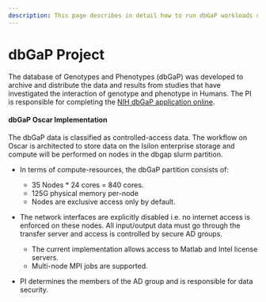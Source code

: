 ```yaml
---
description: This page describes in detail how to run dbGaP workloads on Oscar.
---
```


# dbGaP Project

The database of Genotypes and Phenotypes \(dbGaP\) was developed to archive and distribute the data and results from studies that have investigated the interaction of genotype and phenotype in Humans. The PI is responsible for completing the [NIH dbGaP application online](https://dbgap.ncbi.nlm.nih.gov/aa/wga.cgi?page=login).   

#### dbGaP Oscar Implementation

The dbGaP data is classified as controlled-access data. The workflow on Oscar is architected to store data on the Isilon enterprise storage and compute will be performed on nodes in the dbgap slurm partition.

* In terms of compute-resources, the dbGaP partition consists of: 

  * 35 Nodes \* 24 cores = 840 cores. 
  * 125G physical memory per-node
  * Nodes are exclusive access only by default. 

* The network interfaces are explicitly disabled i.e. no internet access is enforced on these nodes. All input/output data must go through the transfer server and access is controlled by secure AD groups. 

  * The current implementation allows access to Matlab and Intel license servers. 
  * Multi-node MPI jobs are supported. 

* PI determines the members of the AD group and is responsible for data security.

